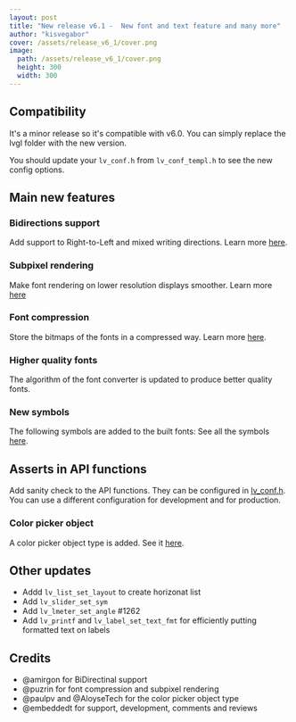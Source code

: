 ```yaml
---
layout: post
title: "New release v6.1 -  New font and text feature and many more"
author: "kisvegabor"
cover: /assets/release_v6_1/cover.png
image:
  path: /assets/release_v6_1/cover.png
  height: 300
  width: 300
--- 
```


## Compatibility
It's a minor release so it's compatible with v6.0. You can simply replace the lvgl folder with the new version. 

You should update your `lv_conf.h` from `lv_conf_templ.h` to see the new config options.

## Main new features

### Bidirections support
Add support to Right-to-Left and mixed writing directions. Learn more [here](https://docs.littlevgl.com/en/html/overview/font.html#bidirectional-support).

### Subpixel rendering
Make font rendering on lower resolution displays smoother. Learn more [here](https://docs.littlevgl.com/en/html/overview/font.html#subpixel-rendering)

### Font compression
Store the bitmaps of the fonts in a compressed way. Learn more [here](https://docs.littlevgl.com/en/html/overview/font.html#compress-fonts).

### Higher quality fonts
The algorithm of the font converter is updated to produce better quality fonts.

### New symbols
The following symbols are added to the built fonts:
See all the symbols [here](https://docs.littlevgl.com/en/html/overview/font.html#built-in-fonts).

## Asserts in API functions
Add sanity check to the API functions. They can be configured in [lv_conf.h](https://github.com/littlevgl/lvgl/blob/8bb67c0303e44315aa73348ce4f15b3204f4863e/lv_conf_template.h#L243-L277). You can use a different configuration for development and for production.

### Color picker object
A color picker object type is added.
See it [here](https://docs.littlevgl.com/en/html/object-types/cpicker.html).

## Other updates
- Addd `lv_list_set_layout` to create horizonat list 
- Add `lv_slider_set_sym`
- Add `lv_lmeter_set_angle` #1262
- Add `lv_printf` and `lv_label_set_text_fmt` for efficiently putting formatted text on labels


## Credits
- @amirgon for BiDirectinal support
- @puzrin for font compression and subpixel rendering
- @paulpv and @AloyseTech for the color picker object type
- @embeddedt for support, development, comments and reviews 


